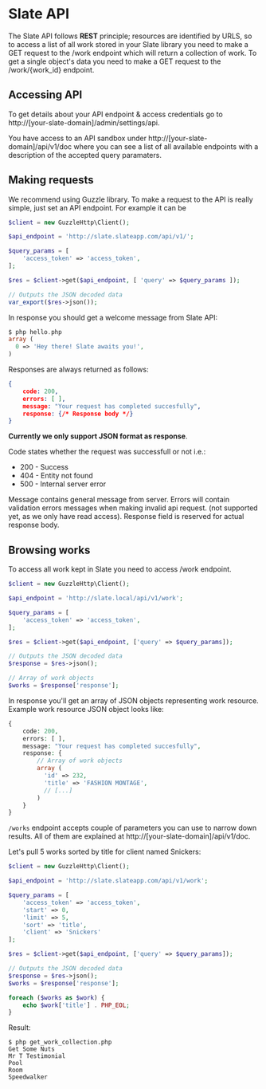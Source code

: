 # Slate API
The Slate API follows **REST** principle; resources are identified by URLS, so to access a list of all work stored in your Slate library you need to make a GET request to the /work endpoint which will return a collection of work. To get a single object's data you need to make a GET request to the /work/{work_id} endpoint. 

## Accessing API
To get details about your API endpoint & access credentials go to http://[your-slate-domain]/admin/settings/api. 

You have access to an API sandbox under http://[your-slate-domain]/api/v1/doc where you can see a list of all available endpoints with a description of the accepted query paramaters. 

## Making requests
We recommend using Guzzle library. To make a request to the API is really simple, just set an API endpoint. For example it can be 

```php
$client = new GuzzleHttp\Client();

$api_endpoint =	'http://slate.slateapp.com/api/v1/';

$query_params = [
    'access_token' => 'access_token',
];

$res = $client->get($api_endpoint, [ 'query' => $query_params ]);

// Outputs the JSON decoded data
var_export($res->json());
```
In response you should get a welcome message from Slate API:

```php
$ php hello.php
array (
  0 => 'Hey there! Slate awaits you!',
)
```

Responses are always returned as follows:
```json
{
    code: 200,
    errors: [ ],
    message: "Your request has completed succesfully",
    response: {/* Response body */}
}
```
**Currently we only support JSON format as response**.

Code states whether the request was successfull or not i.e.:

- 200 - Success
- 404 - Entity not found
- 500 - Internal server error

Message contains general message from server. 
Errors will contain validation errors messages when making invalid api request. (not supported yet, as we only have read access).
Response field is reserved for actual response body.

## Browsing works
To access all work kept in Slate you need to access /work endpoint.

```php
$client = new GuzzleHttp\Client();

$api_endpoint = 'http://slate.local/api/v1/work';

$query_params = [
    'access_token' => 'access_token',
];

$res = $client->get($api_endpoint, ['query' => $query_params]);

// Outputs the JSON decoded data
$response = $res->json();

// Array of work objects
$works = $response['response'];
```
In response you'll get an array of JSON objects representing work resource.
Example work resource JSON object looks like:
```php
{
    code: 200,
    errors: [ ],
    message: "Your request has completed succesfully",
    response: {
    	// Array of work objects
        array (
          'id' => 232,
          'title' => 'FASHION MONTAGE',
          // [...]
        )
    }
}
```

`/works` endpoint accepts couple of parameters you can use to narrow down results.
All of them are explained at http://[your-slate-domain]/api/v1/doc.

Let's pull 5 works sorted by title for client named Snickers:

```php
$client = new GuzzleHttp\Client();

$api_endpoint =	'http://slate.slateapp.com/api/v1/work';

$query_params = [
    'access_token' => 'access_token',
    'start' => 0,
    'limit' => 5,
    'sort' => 'title',
    'client' => 'Snickers'
];

$res = $client->get($api_endpoint, ['query' => $query_params]);

// Outputs the JSON decoded data
$response = $res->json();
$works = $response['response'];

foreach ($works as $work) {
    echo $work['title'] . PHP_EOL;
}
```

Result:
```
$ php get_work_collection.php
Get Some Nuts
Mr T Testimonial
Pool
Room
Speedwalker
```



